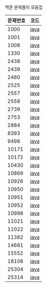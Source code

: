 백준 문제풀이 모음집

|문제번호|코드|
|---|---|
|1000|[java](1000/1000.java)|
|1001|[java](1000/1001.java)|
|1008|[java](1000/1008.java)|
|1330|[java](1300/1330.java)|
|2438|[java](2400/2438.java)|
|2439|[java](2400/2439.java)|
|2480|[java](2400/2480.java)|
|2525|[java](2500/2525.java)|
|2557|[java](2500/2557.java)|
|2558|[java](2500/2558.java)|
|2739|[java](2700/2739.java)|
|2753|[java](2700/2753.java)|
|2884|[java](2800/2884.java)|
|8393|[java](8300/8393.java)|
|9498|[java](9400/9498.java)|
|10171|[java](10000/10171.java)|
|10172|[java](10000/10172.java)|
|10430|[java](10000/10430.java)|
|10869|[java](10000/10869.java)|
|10926|[java](10000/10926.java)|
|10950|[java](10000/10950.java)|
|10951|[java](10000/10951.java)|
|10952|[java](10000/10952.java)|
|10998|[java](10000/10998.java)|
|11021|[java](11000/11021.java)|
|11022|[java](11000/11022.java)|
|11382|[java](11000/11382.java)|
|14681|[java](14000/14681.java)|
|15552|[java](15000/15552.java)|
|18108|[java](18000/18108.java)|
|25304|[java](25000/25304.java)|
|25314|[java](25000/25314.java)|

